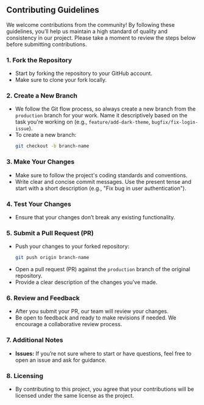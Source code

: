 ## Contributing Guidelines

We welcome contributions from the community! By following these guidelines, you’ll help us maintain a high standard of quality and consistency in our project. Please take a moment to review the steps below before submitting contributions.

### 1. **Fork the Repository**

- Start by forking the repository to your GitHub account.
- Make sure to clone your fork locally.

### 2. **Create a New Branch**

- We follow the Git flow process, so always create a new branch from the `production` branch for your work. Name it descriptively based on the task you're working on (e.g., `feature/add-dark-theme`, `bugfix/fix-login-issue`).
- To create a new branch:
  ```bash
  git checkout -b branch-name
  ```

### 3. **Make Your Changes**

- Make sure to follow the project's coding standards and conventions.
- Write clear and concise commit messages. Use the present tense and start with a short description (e.g., "Fix bug in user authentication").

### 4. **Test Your Changes**

- Ensure that your changes don’t break any existing functionality.

### 5. **Submit a Pull Request (PR)**

- Push your changes to your forked repository:
  ```bash
  git push origin branch-name
  ```
- Open a pull request (PR) against the `production` branch of the original repository.
- Provide a clear description of the changes you've made.

### 6. **Review and Feedback**

- After you submit your PR, our team will review your changes.
- Be open to feedback and ready to make revisions if needed. We encourage a collaborative review process.

### 7. **Additional Notes**

- **Issues:** If you’re not sure where to start or have questions, feel free to open an issue and ask for guidance.

### 8. **Licensing**

- By contributing to this project, you agree that your contributions will be licensed under the same license as the project.
